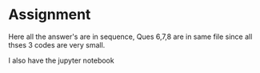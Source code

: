 # Assignment

Here all the answer's are in sequence, Ques 6,7,8 are in same file since all thses 3 codes are very small.

I also have the jupyter notebook 
